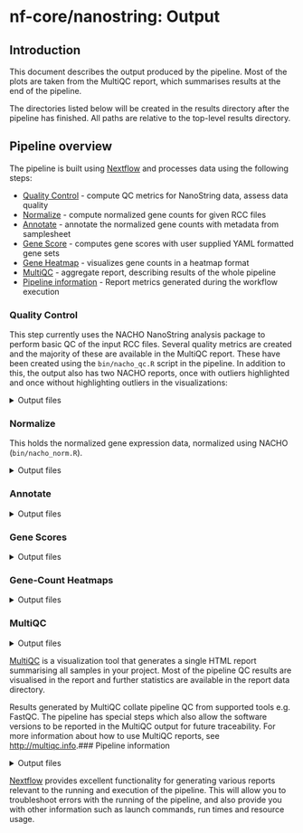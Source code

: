 # nf-core/nanostring: Output

## Introduction

This document describes the output produced by the pipeline. Most of the plots are taken from the MultiQC report, which summarises results at the end of the pipeline.

The directories listed below will be created in the results directory after the pipeline has finished. All paths are relative to the top-level results directory.

## Pipeline overview

The pipeline is built using [Nextflow](https://www.nextflow.io/)
and processes data using the following steps:

- [Quality Control](#qualitycontrol) - compute QC metrics for NanoString data, assess data quality
- [Normalize](#normalize) - compute normalized gene counts for given RCC files
- [Annotate](#annotate) - annotate the normalized gene counts with metadata from samplesheet
- [Gene Score](#gene-scores) - computes gene scores with user supplied YAML formatted gene sets
- [Gene Heatmap](#gene-count-heatmaps) - visualizes gene counts in a heatmap format
- [MultiQC](#multiqc) - aggregate report, describing results of the whole pipeline
- [Pipeline information](#pipeline-information) - Report metrics generated during the workflow execution

### Quality Control

This step currently uses the NACHO NanoString analysis package to perform basic QC of the input RCC files. Several quality metrics are created and the majority of these are available in the MultiQC report. These have been created using the `bin/nacho_qc.R` script in the pipeline. In addition to this, the output also has two NACHO reports, once with outliers highlighted and once without highlighting outliers in the visualizations:

<details markdown="1">
<summary>Output files</summary>

- `QC/NACHO/`
  - `png/`: Directory containing the generated qc plots for the MultiQC report.
  - `hk_detected_mqc.txt`: Text file containing the housekeeping genes that have been detected in the data.
  - `NanoQC.html`: Basic Nacho QC report - a standalone HTML file that can be viewed in your web browser.
  - `NanoQC_with_outliers.html`: The same as above, but with highlighted outliers.
  - `normalized_qc_mqc.txt`: QC metrics from NACHO. This is also shown in table format in a MultiQC table.

</details>

### Normalize

This holds the normalized gene expression data, normalized using NACHO (`bin/nacho_norm.R`).

<details markdown="1">
<summary>Output files</summary>

- `normalized_counts/`
  - `*_normalized_counts.tsv`: Normalized count matrix, unmodified.
  - `*_normalized_counts_wo_HKnorm.tsv`: Normalized count matrix without Housekeeping-normalization applied (`housekeeping_norm=FALSE`), unmodified.

</details>

### Annotate

<details markdown="1">
<summary>Output files</summary>

This holds the normalized and non-housekeeping-normalized annotated gene expression data. There are two tables each - one for endogenous genes of interest, one for housekeeping genes. Annotation is performed using the custom script `bin/write_out_prepared_gex.R` in the pipeline. These tables are also part of the MultiQC report.

- `annotated_tables/`
- `*_normalized_counts_Norm_GEX_HK.tsv`: TSV table holding all normalized housekeeping gene expression values with annotation.
- `*_normalized_counts_Norm_GEX_ENDO.tsv`: TSV table holding the normalized endogenous gene expression values with annotation.
- `*_normalized_counts_wo_HKnorm_Norm_GEX_HK.tsv`: TSV table holding the non-HK-normalized endogenous gene expression values with annotation.
- `*_normalized_counts_wo_HKnorm_Norm_GEX_ENDO.tsv`: TSV table holding the non-HK-normalized endogenous gene expression values with annotation.

</details>

### Gene Scores

<details markdown="1">
<summary>Output files</summary>

This holds the outputs for any gene scores computed in the pipeline. The heatmap is also part of the MultiQC report as well as a small table that explains which genes were used by the algorithm of choice and which genes were not found in the input data.

- `gene_scores/`
- `signature_scores_mqc.txt`: Gene Scores for input data based on YAML configuration
- `signature_scores_qc_mqc.txt`: QC information for the computed gene scores - gives you a hint if e.g. genes were missing from the input data

</details>

### Gene-Count Heatmaps

<details markdown="1">
<summary>Output files</summary>

This holds the gene-count heatmaps generated for the normalized and non-housekeeping-normalized annotated gene expression data. These heatmaps are also part of the MultiQC report.

- `gene_heatmaps/`
- `gene_heatmap_mqc.png`: Gene-count heatmap for HK-normalized data.
- `wo_HKnorm_gene_heatmap_mqc.png`: Gene-count heatmap for non-HK-normalized data.

</details>

### MultiQC

<details markdown="1">
<summary>Output files</summary>

- `multiqc/`
  - `multiqc_report.html`: a standalone HTML file that can be viewed in your web browser.
  - `multiqc_data/`: directory containing parsed statistics from the different tools used in the pipeline.
  - `multiqc_plots/`: directory containing static images from the report in various formats.

</details>

[MultiQC](http://multiqc.info) is a visualization tool that generates a single HTML report summarising all samples in your project. Most of the pipeline QC results are visualised in the report and further statistics are available in the report data directory.

Results generated by MultiQC collate pipeline QC from supported tools e.g. FastQC. The pipeline has special steps which also allow the software versions to be reported in the MultiQC output for future traceability. For more information about how to use MultiQC reports, see <http://multiqc.info>.### Pipeline information

<details markdown="1">
<summary>Output files</summary>

- `pipeline_info/`
  - Reports generated by Nextflow: `execution_report.html`, `execution_timeline.html`, `execution_trace.txt` and `pipeline_dag.dot`/`pipeline_dag.svg`.
  - Reports generated by the pipeline: `pipeline_report.html`, `pipeline_report.txt` and `software_versions.yml`. The `pipeline_report*` files will only be present if the `--email` / `--email_on_fail` parameter's are used when running the pipeline.
  - Reformatted samplesheet files used as input to the pipeline: `samplesheet.valid.csv`.
  - Parameters used by the pipeline run: `params.json`.

</details>

[Nextflow](https://www.nextflow.io/docs/latest/tracing.html) provides excellent functionality for generating various reports relevant to the running and execution of the pipeline. This will allow you to troubleshoot errors with the running of the pipeline, and also provide you with other information such as launch commands, run times and resource usage.
